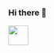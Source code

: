### Hi there 👋
<img src="https://emoji.slack-edge.com/TCQ18L22Z/airflow_spin_new/39ee36ca0ff810b5.gif" width="40" height="40" />

<!--
**Shubhamasabe/Shubhamasabe** is a ✨ _special_ ✨ repository because its `README.md` (this file) appears on your GitHub profile.

Here are some ideas to get you started:

- 🔭 I’m currently working on ...
- 🌱 I’m currently learning ...
- 👯 I’m looking to collaborate on ...
- 🤔 I’m looking for help with ...
- 💬 Ask me about ...
- 📫 How to reach me: ...
- 😄 Pronouns: ...
- ⚡ Fun fact: ...
-->
